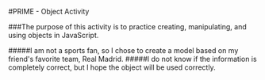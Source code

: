 #PRIME - Object Activity

###The purpose of this activity is to practice creating, manipulating, and using objects in JavaScript.

#####I am not a sports fan, so I chose to create a model based on my friend's favorite team, Real Madrid.
#####I do not know if the information is completely correct, but I hope the object will be used correctly.
